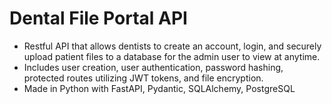 # Dental File Portal API
- Restful API that allows dentists to create an account, login, and securely upload patient files to a database for the admin user to view at anytime.
- Includes user creation, user authentication, password hashing, protected routes utilizing JWT tokens, and file encryption. 
- Made in Python with FastAPI, Pydantic, SQLAlchemy, PostgreSQL

<!-- - Below are screenshots of the interactive UI for this API 
![blogsiteapi_screenshot_1](https://user-images.githubusercontent.com/51379562/167350568-f0967a28-2e8d-4257-a88a-93db94040611.png) -->



